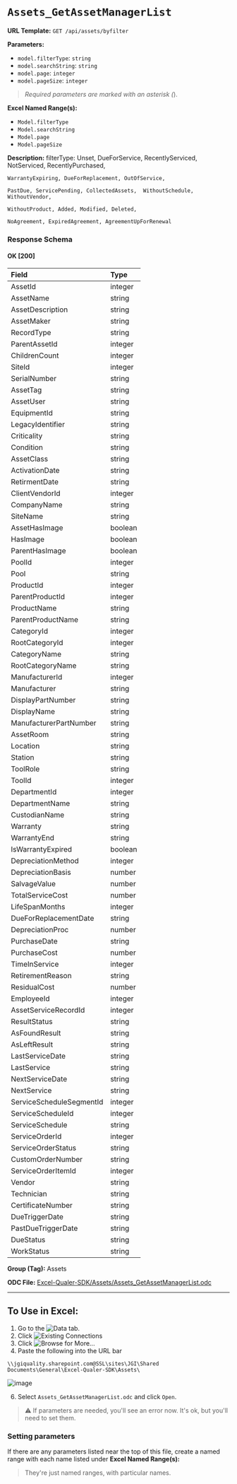 # `Assets_GetAssetManagerList`

**URL Template:**
`GET /api/assets/byfilter`

**Parameters:**
- `model.filterType`: `string`
- `model.searchString`: `string`
- `model.page`: `integer`
- `model.pageSize`: `integer`


> *Required parameters are marked with an asterisk (*).

**Excel Named Range(s):**
- `Model.filterType`
- `Model.searchString`
- `Model.page`
- `Model.pageSize`


**Description:**
filterType: Unset, DueForService, RecentlyServiced, NotServiced, RecentlyPurchased,
    WarrantyExpiring, DueForReplacement, OutOfService,
    PastDue, ServicePending, CollectedAssets,  WithoutSchedule, WithoutVendor,
    WithoutProduct, Added, Modified, Deleted,
    NoAgreement, ExpiredAgreement, AgreementUpForRenewal

### Response Schema

#### OK [200]

| Field                    | Type    |
|:-------------------------|:--------|
| AssetId                  | integer |
| AssetName                | string  |
| AssetDescription         | string  |
| AssetMaker               | string  |
| RecordType               | string  |
| ParentAssetId            | integer |
| ChildrenCount            | integer |
| SiteId                   | integer |
| SerialNumber             | string  |
| AssetTag                 | string  |
| AssetUser                | string  |
| EquipmentId              | string  |
| LegacyIdentifier         | string  |
| Criticality              | string  |
| Condition                | string  |
| AssetClass               | string  |
| ActivationDate           | string  |
| RetirmentDate            | string  |
| ClientVendorId           | integer |
| CompanyName              | string  |
| SiteName                 | string  |
| AssetHasImage            | boolean |
| HasImage                 | boolean |
| ParentHasImage           | boolean |
| PoolId                   | integer |
| Pool                     | string  |
| ProductId                | integer |
| ParentProductId          | integer |
| ProductName              | string  |
| ParentProductName        | string  |
| CategoryId               | integer |
| RootCategoryId           | integer |
| CategoryName             | string  |
| RootCategoryName         | string  |
| ManufacturerId           | integer |
| Manufacturer             | string  |
| DisplayPartNumber        | string  |
| DisplayName              | string  |
| ManufacturerPartNumber   | string  |
| AssetRoom                | string  |
| Location                 | string  |
| Station                  | string  |
| ToolRole                 | string  |
| ToolId                   | integer |
| DepartmentId             | integer |
| DepartmentName           | string  |
| CustodianName            | string  |
| Warranty                 | string  |
| WarrantyEnd              | string  |
| IsWarrantyExpired        | boolean |
| DepreciationMethod       | integer |
| DepreciationBasis        | number  |
| SalvageValue             | number  |
| TotalServiceCost         | number  |
| LifeSpanMonths           | integer |
| DueForReplacementDate    | string  |
| DepreciationProc         | number  |
| PurchaseDate             | string  |
| PurchaseCost             | number  |
| TimeInService            | integer |
| RetirementReason         | string  |
| ResidualCost             | number  |
| EmployeeId               | integer |
| AssetServiceRecordId     | integer |
| ResultStatus             | string  |
| AsFoundResult            | string  |
| AsLeftResult             | string  |
| LastServiceDate          | string  |
| LastService              | string  |
| NextServiceDate          | string  |
| NextService              | string  |
| ServiceScheduleSegmentId | integer |
| ServiceScheduleId        | integer |
| ServiceSchedule          | string  |
| ServiceOrderId           | integer |
| ServiceOrderStatus       | string  |
| CustomOrderNumber        | string  |
| ServiceOrderItemId       | integer |
| Vendor                   | string  |
| Technician               | string  |
| CertificateNumber        | string  |
| DueTriggerDate           | string  |
| PastDueTriggerDate       | string  |
| DueStatus                | string  |
| WorkStatus               | string  |

**Group (Tag):**
Assets

**ODC File:**
[Excel-Qualer-SDK/Assets/Assets_GetAssetManagerList.odc](https://github.com/Johnson-Gage-Inspection-Inc/qualer-sdk-odc/blob/main/Excel-Qualer-SDK/Assets/Assets_GetAssetManagerList.odc)

---

To Use in Excel:
---

1. Go to the ![`Data`](https://github.com/user-attachments/assets/da437a70-57b3-4c5b-bb01-4910ece19ed1)
 tab.
3. Click ![Existing Connections](https://github.com/user-attachments/assets/a2f1ed67-b2e0-4c23-ac90-68c870e60289)
4. Click ![`Browse for More...`](https://github.com/user-attachments/assets/8e698494-6865-41e7-b6fa-043aea81809a)
5. Paste the following into the URL bar
```
\\jgiquality.sharepoint.com@SSL\sites\JGI\Shared Documents\General\Excel-Qualer-SDK\Assets\
```

![image](https://github.com/user-attachments/assets/1e1a8d87-0377-446d-aaf5-d78562991db3)

6. Select `Assets_GetAssetManagerList.odc` and click `Open`.

> ⚠️ If parameters are needed, you'll see an error now. It's ok, but you'll need to set them.

### Setting parameters
If there are any parameters listed near the top of this file, create a named range with each name listed under **Excel Named Range(s):**
> They're just named ranges, with particular names.
